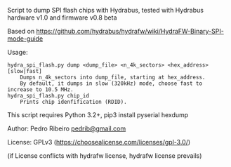 Script to dump SPI flash chips with Hydrabus, tested with Hydrabus hardware v1.0 and firmware v0.8 beta

Based on https://github.com/hydrabus/hydrafw/wiki/HydraFW-Binary-SPI-mode-guide

Usage:

    hydra_spi_flash.py dump <dump_file> <n_4k_sectors> <hex_address> [slow|fast]
        Dumps n_4k_sectors into dump_file, starting at hex_address.
        By default, it dumps in slow (320kHz) mode, choose fast to increase to 10.5 MHz.
    hydra_spi_flash.py chip_id
        Prints chip idenfification (RDID).
    
    
This script requires Python 3.2+, pip3 install pyserial hexdump

Author: Pedro Ribeiro <pedrib@gmail.com>

License: GPLv3 (https://choosealicense.com/licenses/gpl-3.0/)

(if License conflicts with hydrafw license, hydrafw license prevails)
